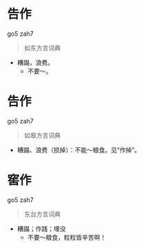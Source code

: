 # 告作
go5 zah7
> 如东方言词典
- 糟蹋，浪费。
  - 不要～。

# 告作
go5 zah7
> 如皋方言词典
- 糟蹋、浪费（损掉）：不能～粮食。见“作掉”。

# 窖作
go5 zah7
> 东台方言词典
- 糟蹋；作践；埋没
  - 不要～粮食，粒粒皆辛苦啊！
